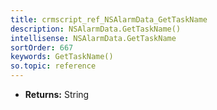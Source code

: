 ```yaml
---
title: crmscript_ref_NSAlarmData_GetTaskName
description: NSAlarmData.GetTaskName()
intellisense: NSAlarmData.GetTaskName
sortOrder: 667
keywords: GetTaskName()
so.topic: reference
---
```



* **Returns:** String



